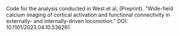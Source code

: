 Code for the analysis conducted in  West et al, (Preprint). "Wide-field calcium imaging of cortical activation and functional connectivity in externally- and internally-driven locomotion." DOI: 10.1101/2023.04.10.536261
